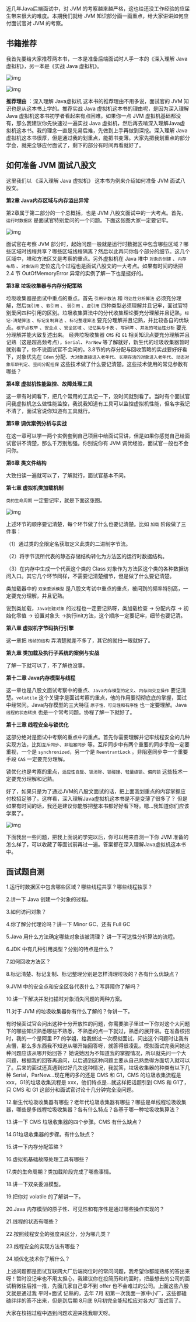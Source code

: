 近几年Java后端面试中，对 JVM 的考察越来越严格，这也给还没工作经验的应届生带来很大的难度。本期我们就给 JVM 知识部分画一画重点，给大家讲讲如何应付面试官对 JVM 的考察。

## 书籍推荐

我首先要给大家推荐两本书，一本是准备后端面试时人手一本的《深入理解 Java 虚拟机》，另一本是《实战 Java 虚拟机》。

![img](https://img-blog.csdnimg.cn/20210708225059919.png)

![img](https://img-blog.csdnimg.cn/20210708225153247.png)

**推荐理由** ：深入理解 Java虚拟机 这本书的推荐理由不用多说，面试官的 JVM 知识也是从这本书上学的。推荐实战 Java 虚拟机这本书的理由呢，是因为深入理解 Java 虚拟机这本书初学者看起来有点困难。如果你一点 JVM 虚拟机基础都没有，那么我建议你先快速过一遍实战 Java 虚拟机，然后再去啃深入理解Java虚拟机这本书。我的理念一直是先易后难，先做到上手再做到深挖。深入理解 Java 虚拟机这本书很厚，但是通过我的划重点，能把书变薄。大家先把我划重点的部分学会，就完全够应付面试了，剩下的部分有时间再看就好了。

## 如何准备 JVM 面试八股文

这里我们以 《深入理解 Java 虚拟机》 这本书为例来介绍如何准备 JVM 面试八股文。

**第2章 Java内存区域与内存溢出异常**

第2章属于第二部分的一个总概括，也是 JVM 八股文面试中的一大考点。首先，`运行时数据区` 是面试官特别爱问的一个问题。下面这张图大家一定要记牢。

![img](https://img-blog.csdnimg.cn/20210708225236100.png)

面试官在考察 JVM 部分时，起始问题一般就是运行时数据区中包含哪些区域？哪些区域时线程共享？哪些区域线程隔离？然后以此再问你各个部分的细节。这几个区域中，堆和方法区又是考察的重点。另外虚拟机在 Java 堆中 `对象的创建` 、`内存布局` 、`对象访问` 定位这几个过程也是面试八股文的一大考点。如果有时间的话把 2.4 节 OutOfMemoryError 异常的实例了解一下也是挺好的。

**第3章 垃圾收集器与内存分配策略**

垃圾收集器是面试中重点的重点。首先 `引用计数法` 和 `可达性分析算法` 必须充分理解，然后`强引用` 、`软引用` 、 `弱引用` 、`虚引用` 四种类型必须理解并且记牢，面试官特别爱问四种引用的区别。垃圾收集算法中的分代收集理论要充分理解并且记熟，`标记-清楚算法` 、`标记复制算法` 、`标记整理算法` 要充分理解并且记熟，并比较各自的优缺点。`根节点枚举` 、`安全点` 、`安全区域` 、`记忆集与卡表` 、`写屏障` 、`并发的可达性分析` 要充分理解并能大致复述出来。 经典垃圾收集器  `CMS` 和 `G1` 相关知识点要充分理解并且记熟（这是超高频考点），`Serial`、`ParNew` 等了解就好，新生代的垃圾收集器暂时就别看了，你不说面试官不会问的。3.8节的内存分配与回收策略的实战要好好看下，对象优先在 `Eden` 分配、`大对象直接进入老年代`、`长期存活的对象进入老年代`、`动态对象年龄判定`、`空间分配担保` 这些技术做了什么要记清楚。这些技术使用的常见参数有哪些？

**第4章 虚拟机性能监控、故障处理工具**

这一章有时间看下，把几个常用的工具记一下，没时间就别看了。当时有个面试官问我虚拟机怎么做性能监控，我说我知道有工具可以监控虚拟机性能，但名字我记不清了，面试官说你知道有工具就行。

**第5章 调优案例分析与实战**

在这一章可以学一两个实例套到自己项目中给面试官讲，但是如果你感觉自己给面试官讲不清楚，那么千万别勉强。你别说你有 JVM 调优经验，面试官一般也不会问你。

**第6章 类文件结构**

大致扫读一遍就可以了，了解就行，面试官基本不问。

**第七章 虚拟机类加载机制**

`类的生命周期` 一定要记牢，就是下面这张图。

![img](https://img-blog.csdnimg.cn/20210708225312369.png)

上述环节的顺序要记清楚，每个环节做了什么也要记清楚。比如 `加载` 阶段做了三件事：

（1）通过类的全限定名获取定义此类的二进制字节流。

（2）将字节流所代表的静态存储结构转化为方法区的运行时数据结构。

（3）在内存中生成一个代表这个类的 Class 对象作为方法区这个类的各种数据访问入口。其它几个环节同样，不需要记清楚细节，但是做了什么要记清楚。

类加载器中的 `双亲委派模型` 是八股文考试中重点的重点，被问到的频率特别高，一定要充分理解，并且记熟。

说到类加载，`Java创建对象` 的过程也一定要记熟呀，类加载检查 -> 分配内存 -> 初始化零值 -> 设置对象头 ->执行init方法，这个顺序一定要记牢，细节也要记清。

**第八章 虚拟机字节码执行引擎**

这一章把 `栈帧的结构` 弄清楚就差不多了，其它的就扫一眼就好了。

**第九章 类加载及执行子系统的案例与实战**

了解一下就可以了，不了解也没事。

**第十二章 Java内存模型与线程**

这一章也是八股文面试考察中的重点、`Java内存模型的定义`、`内存间交互操作` 要记清楚。`volatile` 这个关键字是面试考察的重点，他的作用要彻彻底底的掌握，面试中经常问。Java内存模型的三大特征 `原子性、可见性和有序性` 也一定要理解。Java `线程的状态转换` 也是一个常考问题。协程了解一下就好了。

**第十三章 线程安全与锁优化**

这部分绝对是面试中考察的重点中的重点。首先你需要理解并记牢线程安全的几种实现方法，比如`互斥同步`、`非阻塞同步` 等。互斥同步中有两个重要的同步手段一定要重视，一个是 `synchronized`，另一个是 `ReentrantLock` 。非阻塞同步中一个重要手段 `CAS` 一定要充分理解。

锁优化也是考察的重点，`适应性自旋`、`锁消除`、`锁碰撞`、`轻量级锁`、`偏向锁` 这些技术一定要充分理解和记熟。

好了，如果只是为了通过JVM的八股文面试的话，把上面我划重点的内容掌握应付校招足够了。这样看，深入理解Java虚拟机这本书是不是变薄了很多了？ 但是如果有时间的话，我还是建议你能够把整本书都好好看下呀。嗯...我知道你们应该学累了。

![img](https://img-blog.csdnimg.cn/2021070822534311.png)

下面我出一些问题，把我上面说的学完以后，你可以用来自测一下你 JVM 准备的怎么样了，可以收藏了等面试前再过一遍。答案都在深入理解Java虚拟机这本书中。

## 面试题自测

1.运行时数据区中包含哪些区域？哪些线程共享？哪些线程独享？

2.讲一下 Java 创建一个对象的过程。

3.如何访问对象？

4.你了解分代理论吗？讲一下 Minor GC、还有 Full GC

5.Java 用什么方法确定哪些对象该被清理？ 讲一下可达性分析算法的流程。

6.JDK 中有几种引用类型？分别的特点是什么？

7.如何回收方法区？

8.标记清楚、标记复制、标记整理分别是怎样清理垃圾的？各有什么优缺点？

9.JVM 中的安全点和安全区各代表什么？写屏障你了解吗？

10.讲一下解决并发扫描时对象消失问题的两种方案。

11.对于 JVM 的垃圾收集器你有什么了解的？你讲一下。

有时候面试官会问出这种十分开放性的问题，你需要脑子里过一下你对这个大问题下的哪些知识熟悉哪些不熟悉，不熟悉的点一下就过，熟悉的展开讲。在准备校招时，我的一个是阿里 P7 的学姐，给我做过一次模拟面试，问出这个问题时让我有点懵，那么多东西我不知道从哪开始回答呀，就答得很凌乱。模拟面试完我问她这种问题应该从哪开始回答？ 她说她因为不知道我的掌握情况，所以就先问一个大问题，根据我的回答再追问，以后遇到这种问题主要从自己熟悉得方面切入就可以了。后来的面试还真遇到过好几次这种情况，我就答，垃圾收集器的种类有以下几种 Serial，ParNew...现在用的多的还是 CMS 和 G1，CMS 的垃圾收集流程是 xxx，G1的垃圾收集流程是 xxx，他们特点是...就这样把话题引到 CMS 和 G1了，只 CMS 和 G1 这部分和面试官讨论十几分钟完全没问题。

12.新生代垃圾收集器有哪些？老年代垃圾收集器有哪些？哪些是单线程垃圾收集器，哪些是多线程垃圾收集器？各有什么特点？各基于哪一种垃圾收集算法？

13.讲一下 CMS 垃圾收集器的四个步骤。CMS 有什么缺点？

14.G1垃圾收集器的步骤。有什么缺点？

15.讲一下内存分配策略？

16.虚拟机基础故障处理工具有哪些？

17.类的生命周期？类加载阶段完成了哪些事情。

18.讲一下双亲委派模型。

19.把你对 volatile 的了解讲一下。

20.Java 内存模型的原子性、可见性和有序性是通过哪些操作实现的？

21.线程的状态有哪些？

22.按照线程安全的强度来区分，分为哪几类？

23.线程安全的实现方法有哪些？

24.锁优化技术你了解什么？

上述问题都是面试互联网大厂后端岗位时的常问问题，我希望你都能熟练的答出来呀！暂时没记牢也不用太担心，我建议你在投简历和约面时，把最想去的公司的面试稍微往后推一推，先面几家自己拿不到 offer 也不会难过的公司。上面这些八股文就是通过我 平时+面试 记熟的，去年 7月 初第一次我面一家中小厂，这些都磕磕绊绊的答不出来，但是到后期 8月底 9月初完全能轻松应对各大厂面试官了。

大家在校招过程中遇到问题欢迎来找我聊天呀。